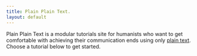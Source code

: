 ```yaml
---
title: Plain Plain Text.
layout: default
---
```



Plain Plain Text is a modular tutorials site for humanists who want to get comfortable
with achieving their communication ends using only [plain
text](https://en.wikipedia.org/wiki/Plain_text). Choose a tutorial
below to get started.
